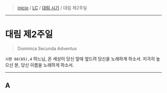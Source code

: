
> [inicio](../../README.md) / [LC](../../LC.md) / [대림 시기](../LA.md) / 대림 제2주일

----

# 대림 제2주일  
> Dominica Secunda  Adventus

`시편 66(65),4` 하느님, 온 세상이 당신 앞에 엎드려 당신을 노래하게 하소서. 지극히 높으신 분, 당신 이름을 노래하게 하소서.  

----

## A